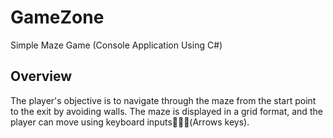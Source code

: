# GameZone
Simple Maze Game (Console Application Using C#)
## Overview
The player's objective is to navigate through the maze from the start point to the exit by avoiding walls. The maze is displayed in a grid format, and the player can move using keyboard inputs(ِِِArrows keys).
